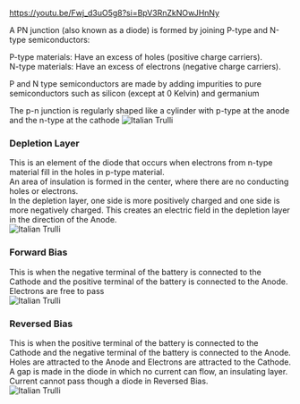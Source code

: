 https://youtu.be/Fwj_d3uO5g8?si=BpV3RnZkNOwJHnNy

A PN junction (also known as a diode) is formed by joining P-type and N-type semiconductors:

P-type materials: Have an excess of holes (positive charge carriers). <br>
N-type materials: Have an excess of electrons (negative charge carriers).

P and N type semiconductors are made by adding impurities to pure semiconductors such as silicon (except at 0 Kelvin) and germanium

The p-n junction is regularly shaped like a cylinder with p-type at the anode and the n-type at the cathode
<img src="https://www.build-electronic-circuits.com/wp-content/uploads/2023/01/diode-anode-cathode-pn-1024x594.png" alt="Italian Trulli">

### Depletion Layer
This is an element of the diode that occurs when electrons from n-type material fill in the holes in p-type material. <br>
An area of insulation is formed in the center, where there are no conducting holes or electrons. <br>
In the depletion layer, one side is more positively charged and one side is more negatively charged. This creates an electric field in the depletion layer in the direction of the Anode. <br>
<img src="https://i.sstatic.net/rSjj0.jpg" alt="Italian Trulli">

### Forward Bias
This is when the negative terminal of the battery is connected to the Cathode and the positive terminal of the battery is connected to the Anode. <br>
Electrons are free to pass <br>
<img src="https://i.makeagif.com/media/4-26-2022/tF5cRLw.jpg" alt="Italian Trulli">

### Reversed Bias
This is when the positive terminal of the battery is connected to the Cathode and the negative terminal of the battery is connected to the Anode. <br>
Holes are attracted to the Anode and Electrons are attracted to the Cathode. <br>
A gap is made in the diode in which no current can flow, an insulating layer. <br>
Current cannot pass though a diode in Reversed Bias. <br>
<img src="https://blogger.googleusercontent.com/img/b/R29vZ2xl/AVvXsEjBE1GrFdeTiPTYn5UoJZ6BCliIzaDhUvl4xyzLGLEiAPoO6GZ7wzKLxMRkLqBdykFFg4qFbsTnQgKO0iBvNHNM3ywQ7cjPVzT384_QJGpGwb_4_WcGYKc72J4eu_ABEInc6MeSs3aWFN4/s640/Reverse-and-forward-biasing.webp" alt="Italian Trulli">
